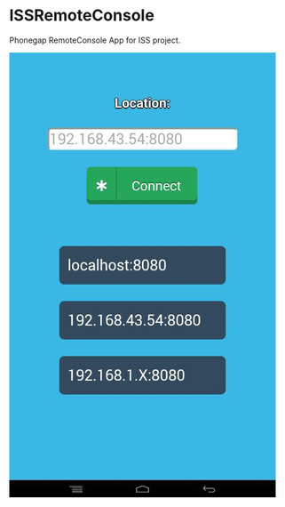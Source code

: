 # ISSRemoteConsole
Phonegap RemoteConsole App for ISS project.

![alt tag](https://github.com/edoz90/ISSRemoteConsole/blob/master/screenshots/index.jpg)
